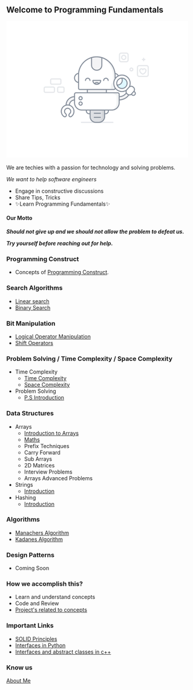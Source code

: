 ## Welcome to Programming Fundamentals

![image](assets/images/programmer.gif)

We are techies with a passion for technology and solving problems.

*We want to help software engineers*

- Engage in constructive discussions
- Share Tips, Tricks
- ✨Learn Programming Fundamentals✨

#### Our Motto

**_Should not give up and we should not allow the problem to defeat us._**

**_Try yourself before reaching out for help._**

### Programming Construct

- Concepts of [Programming Construct](programming-constructs/index.md).

### Search Algorithms

- [Linear search](search-algorithms/linear-search.md)
- [Binary Search](search-algorithms/binary-search.md)

### Bit Manipulation

- [Logical Operator Manipulation](bit-manipulation/bit_manipulation.md)
- [Shift Operators](bit-manipulation/shift_operator.md)

### Problem Solving / Time Complexity / Space Complexity

- Time Complexity
    - [Time Complexity](TimeComplexity/time_complexity_intoduction.md)
    - [Space Complexity](TimeComplexity/time_complexity_intoduction.md)
- Problem Solving
    - [P.S Introduction](problem-solving/introduction.md)

### Data Structures

- Arrays
    - [Introduction to Arrays](arrays/introduction.md)
    - [Maths](arrays/maths.md)
    - Prefix Techniques
    - Carry Forward
    - Sub Arrays
    - 2D Matrices
    - Interview Problems
    - Arrays Advanced Problems
- Strings
    - [Introduction](strings/introduction.md)
- Hashing
    - [Introduction](hashing/hashing-intro.md)

### Algorithms

- [Manachers Algorithm](algorithms/manachers_algorithm.md)
- [Kadanes Algorithm](algorithms/kadanes_algorithm.md)

### Design Patterns

- Coming Soon

### How we accomplish this?

- Learn and understand concepts
- Code and Review
- [Project's related to concepts](https://github.com/santosh-1987/ScalingChallenges)

### Important Links

- [SOLID Principles](https://medium.com/backticks-tildes/the-s-o-l-i-d-principles-in-pictures-b34ce2f1e898)
- [Interfaces in Python](http://masnun.rocks/2017/04/15/interfaces-in-python-protocols-and-abcs/)
- [Interfaces and abstract classes in c++](https://www.programiz.com/cpp-programming/pure-virtual-funtion)

### Know us

[About Me](http://susant.in/)
